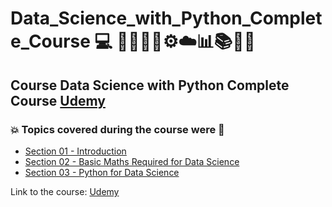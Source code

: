 # Data_Science_with_Python_Complete_Course 💻 👩🏻‍💻🤯⚙️☁️📊📚🎲🐍
## Course Data Science with Python Complete Course [Udemy](https://www.udemy.com/course/data-science-with-python-complete-course/)
### :boom: Topics covered during the course were :rocket:
- [Section 01 - Introduction](https://github.com/romulovieira777/Data_Science_with_Python_Complete_Course/tree/main/Section_01_Introduction)
- [Section 02 - Basic Maths Required for Data Science](https://github.com/romulovieira777/Data_Science_with_Python_Complete_Course/tree/main/Section_02_Basic_Maths_Required_for_Data_Science)
- [Section 03 - Python for Data Science](https://github.com/romulovieira777/Data_Science_with_Python_Complete_Course/tree/main/Section_03_Python_for_Data_Science)

Link to the course: [Udemy](https://www.udemy.com/course/data-science-with-python-complete-course/)
